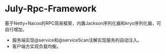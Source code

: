 # July-Rpc-Framework
基于Netty+Nacos的RPC简易框架，内置Jackson序列化器和kryo序列化器，可自行增加，

- 服务端实现@service和@serviceScan注解实现服务的自动注入。
- 客户端方实现负载均衡。
